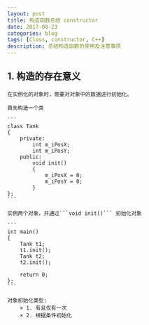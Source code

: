 ```yaml
---
layout: post
title: 构造函数总结 constructor
date: 2017-08-23
categories: blog
tags: [Class, constructor, C++]
description: 总结构造函数的使用及注意事项
---
```


## 1. 构造的存在意义

	在实例化的对象时，需要对对象中的数据进行初始化。

	首先构造一个类	

	```
	class Tank
	{
		private:
			int m_iPosX;
			int m_iPosY;
		public:
			void init()
			{
				m_iPosX = 0;
				m_iPosY = 0;
			}
	};
	```
	
	实例两个对象，并通过```void init()``` 初始化对象

	```
	int main()
	{
		Tank t1;
		t1.init();
		Tank t2;
		t2.init();

		return 0;
	};
	```

 	对象初始化类型: 
		× 1. 有且仅有一次
		× 2. 根据条件初始化
	
	
